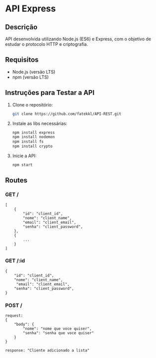 # API Express

## Descrição

API desenvolvida utilizando Node.js (ES6) e Express, com o objetivo de estudar o protocolo HTTP e criptografia.

## Requisitos

- Node.js (versão LTS)
- npm (versão LTS)

## Instruções para Testar a API

1. Clone o repositório:
   ```bash
   git clone https://github.com/fatekkl/API-REST.git


2. Instale as libs necessárias:
   ````bash
   npm install express
   npm install nodemon
   npm install fs
   npm install crypto


3. Inicie a API:
    ````bash
    npm start


## Routes

### GET /

    [
        {
            "id": "client_id",
            "nome": "client_name",
            "email": "client_email",
            "senha": "client_password",
        },
        {
            ...
        }
    ]


### GET /:id

    {
        "id": "client_id",
        "nome": "client_name",
         "email": "client_email",
        "senha": "client_password",
    }


### POST /

    request: 
    {
        "body": {
            "nome": "nome que voce quiser",
            "senha": "senha que voce quiser"
        }
    }

    response: "Cliente adicionado a lista"

    

    

   
    

